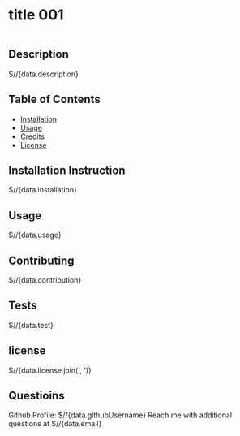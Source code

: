 # title 001

  <img scr ="https://img.shields.io/static/v1?label=licence&message=GNU%20AGPLv3%2C%20GNU%20GPLv3%2C%20GNU%20LGPLv3&color=GREEN"></img>

  ## Description
  $//{data.description}


  ## Table of Contents
  * [Installation](#installation)
  * [Usage](#usage)
  * [Credits](#credits)
  * [License](#license)


  ## Installation Instruction
  $//{data.installation}


  ## Usage
  $//{data.usage}

  
  ## Contributing
  $//{data.contribution}


  ## Tests
  $//{data.test}


  ## license
  $//{data.license.join(', ')}


  ## Questioins
  Github Profile: $//{data.githubUsername}
  Reach me with additional questions at $//{data.email}
